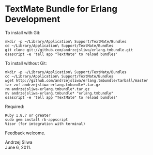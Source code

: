 # TextMate Bundle for Erlang Development

To install with Git:

    mkdir -p ~/Library/Application\ Support/TextMate/Bundles
    cd ~/Library/Application\ Support/TextMate/Bundles
    git clone git://github.com/andrzejsliwa/erlang.tmbundle.git
    osascript -e 'tell app "TextMate" to reload bundles'


To install without Git:

    mkdir -p ~/Library/Application\ Support/TextMate/Bundles
    cd ~/Library/Application\ Support/TextMate/Bundles
    wget http://github.com/andrzejsliwa/erlang.tmbundle/tarball/master
    tar zxf andrzejsliwa-erlang.tmbundle*.tar.gz
    rm andrzejsliwa-erlang.tmbundle*.tar.gz
    mv andrzejsliwa-erlang.tmbundle* "erlang.tmbundle"
    osascript -e 'tell app "TextMate" to reload bundles'

Required:

    Ruby 1.8.7 or greater
    sudo gem install rb-appscript
    Visor (for integration with terminal)
    
    
Feedback welcome.

Andrzej Sliwa  
June 6, 2011.